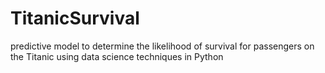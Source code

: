 # TitanicSurvival
predictive model to determine the likelihood of survival for passengers on the Titanic using data science techniques in Python
